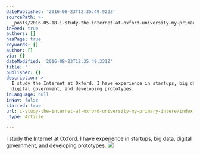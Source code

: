 ```yaml
---
datePublished: '2016-08-23T12:35:49.922Z'
sourcePath: >-
  _posts/2016-05-18-i-study-the-internet-at-oxford-university-my-primary-intere.md
inFeed: true
authors: []
hasPage: true
keywords: []
author: []
via: {}
dateModified: '2016-08-23T12:35:49.331Z'
title: ''
publisher: {}
description: >-
  I study the Internet at Oxford. I have experience in startups, big data,
  digital government, and developing prototypes.
inLanguage: null
inNav: false
starred: true
url: i-study-the-internet-at-oxford-university-my-primary-intere/index.html
_type: Article

---
```

I study the Internet at Oxford. I have experience in startups, big data, digital government, and developing prototypes.
![](https://the-grid-user-content.s3-us-west-2.amazonaws.com/55145b8c-272c-436a-b171-ef0b35c78816.jpg)